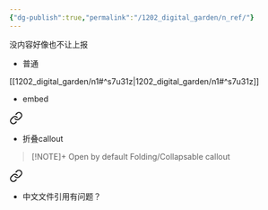 ```yaml
---
{"dg-publish":true,"permalink":"/1202_digital_garden/n_ref/"}
---
```



没内容好像也不让上报


- 普通

[[1202_digital_garden/n1#^s7u31z\|1202_digital_garden/n1#^s7u31z]]

- embed 

<div class="transclusion internal-embed is-loaded"><a class="markdown-embed-link" href="/1202_digital_garden/n1/#s7u31z" aria-label="Open link"><svg xmlns="http://www.w3.org/2000/svg" width="24" height="24" viewBox="0 0 24 24" fill="none" stroke="currentColor" stroke-width="2" stroke-linecap="round" stroke-linejoin="round" class="svg-icon lucide-link"><path d="M10 13a5 5 0 0 0 7.54.54l3-3a5 5 0 0 0-7.07-7.07l-1.72 1.71"></path><path d="M14 11a5 5 0 0 0-7.54-.54l-3 3a5 5 0 0 0 7.07 7.07l1.71-1.71"></path></svg></a><div class="markdown-embed">



- 折叠callout
> [!NOTE]+ Open by default
> Folding/Collapsable callout 

</div></div>




<div class="transclusion internal-embed is-loaded"><a class="markdown-embed-link" href="/1202_digital_garden/n1_/#p5mrjr" aria-label="Open link"><svg xmlns="http://www.w3.org/2000/svg" width="24" height="24" viewBox="0 0 24 24" fill="none" stroke="currentColor" stroke-width="2" stroke-linecap="round" stroke-linejoin="round" class="svg-icon lucide-link"><path d="M10 13a5 5 0 0 0 7.54.54l3-3a5 5 0 0 0-7.07-7.07l-1.72 1.71"></path><path d="M14 11a5 5 0 0 0-7.54-.54l-3 3a5 5 0 0 0 7.07 7.07l1.71-1.71"></path></svg></a><div class="markdown-embed">



- 中文文件引用有问题？ 

</div></div>
